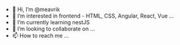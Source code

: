 - 👋 Hi, I’m @meavrik
- 👀 I’m interested in frontend - HTML, CSS, Angular, React, Vue ...
- 🌱 I’m currently learning nestJS
- 💞️ I’m looking to collaborate on ...
- 📫 How to reach me ...

<!---
meavrik/meavrik is a ✨ special ✨ repository because its `README.md` (this file) appears on your GitHub profile.
You can click the Preview link to take a look at your changes.
--->
